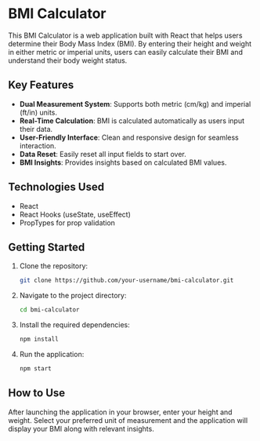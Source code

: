# BMI Calculator

This BMI Calculator is a web application built with React that helps users determine their Body Mass Index (BMI). By entering their height and weight in either metric or imperial units, users can easily calculate their BMI and understand their body weight status.

## Key Features
- **Dual Measurement System**: Supports both metric (cm/kg) and imperial (ft/in) units.
- **Real-Time Calculation**: BMI is calculated automatically as users input their data.
- **User-Friendly Interface**: Clean and responsive design for seamless interaction.
- **Data Reset**: Easily reset all input fields to start over.
- **BMI Insights**: Provides insights based on calculated BMI values.

## Technologies Used
- React
- React Hooks (useState, useEffect)
- PropTypes for prop validation

## Getting Started
1. Clone the repository:
   ```bash
   git clone https://github.com/your-username/bmi-calculator.git
2. Navigate to the project directory:
   ```bash
   cd bmi-calculator
3. Install the required dependencies:
   ```bash
   npm install
4. Run the application:
   ```bash
   npm start

## How to Use
After launching the application in your browser, enter your height and weight. Select your preferred unit of measurement and the application will display your BMI along with relevant insights.
